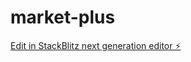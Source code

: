 # market-plus

[Edit in StackBlitz next generation editor ⚡️](https://stackblitz.com/~/github.com/PrimoStone/market-plus)